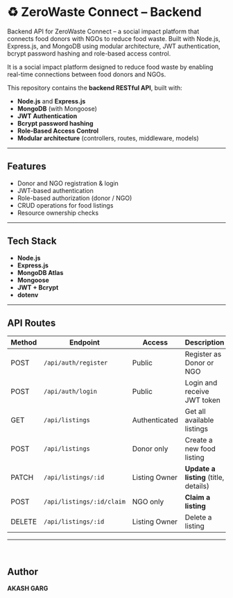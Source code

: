 # ♻️ ZeroWaste Connect – Backend
Backend API for ZeroWaste Connect – a social impact platform that connects food donors with NGOs to reduce food waste. Built with Node.js, Express.js, and MongoDB using modular architecture, JWT authentication, bcrypt password hashing and role-based access control.

It is a social impact platform designed to reduce food waste by enabling real-time connections between food donors and NGOs.

This repository contains the **backend RESTful API**, built with:

- **Node.js** and **Express.js**
- **MongoDB** (with Mongoose)
- **JWT Authentication**
- **Bcrypt password hashing**
- **Role-Based Access Control**
- **Modular architecture** (controllers, routes, middleware, models)

---

## Features

-  Donor and NGO registration & login
-  JWT-based authentication
-  Role-based authorization (donor / NGO)
-  CRUD operations for food listings
-  Resource ownership checks

---

##  Tech Stack

- **Node.js**
- **Express.js**
- **MongoDB Atlas**
- **Mongoose**
- **JWT + Bcrypt**
- **dotenv**

---

##  API Routes

| Method | Endpoint                   | Access           | Description                           |
|--------|----------------------------|------------------|---------------------------------------|
| POST   | `/api/auth/register`       | Public           | Register as Donor or NGO              |
| POST   | `/api/auth/login`          | Public           | Login and receive JWT token           |
| GET    | `/api/listings`            | Authenticated    | Get all available listings            |
| POST   | `/api/listings`            | Donor only       | Create a new food listing             |
| PATCH  | `/api/listings/:id`        | Listing Owner    | **Update a listing** (title, details) |
| POST   | `/api/listings/:id/claim`  | NGO only         | **Claim a listing**                   |
| DELETE | `/api/listings/:id`        | Listing Owner    | Delete a listing                      |

---

 

## Author

**AKASH GARG**  

